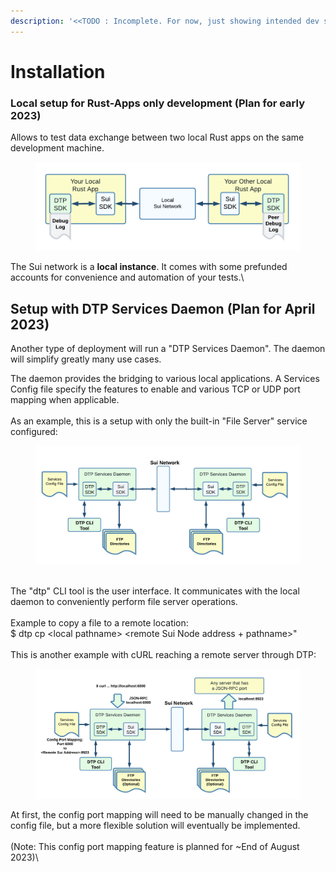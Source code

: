 ```yaml
---
description: '<<TODO : Incomplete. For now, just showing intended dev setups for 2023>>'
---
```


# Installation

### Local setup for Rust-Apps only development  (Plan for early 2023)

Allows to test data exchange between two local Rust apps on the same development machine.

<figure><img src="../.gitbook/assets/install_1.png" alt=""><figcaption></figcaption></figure>

The Sui network is a **local instance**. It comes with some prefunded accounts for convenience and automation of your tests.\


## Setup with DTP Services Daemon (Plan for April 2023)

Another type of deployment will run a "DTP Services Daemon". The daemon will simplify greatly many use cases.

The daemon provides the bridging to various local applications. A Services Config file specify the features to enable and various TCP or UDP port mapping when applicable.\
\
As an example, this is a setup with only the built-in "File Server" service configured:

<figure><img src="../.gitbook/assets/install_2.png" alt=""><figcaption></figcaption></figure>

\
The "dtp" CLI tool is the user interface. It communicates with the local daemon to conveniently perform file server operations. \
\
Example to copy a file to a remote location:\
&#x20;   $ dtp cp \<local pathname> \<remote Sui Node address + pathname>"\
\
This is another example with cURL reaching a remote server through DTP:

<figure><img src="../.gitbook/assets/install_3.png" alt=""><figcaption></figcaption></figure>

At first, the config port mapping will need to be manually changed in the config file, but a more flexible solution will eventually be implemented.\
\
(Note: This config port mapping feature is planned for \~End of August 2023)\
